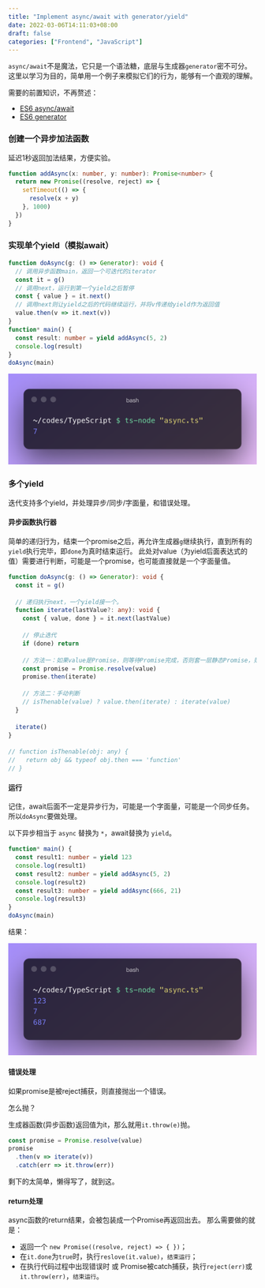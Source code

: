 ```yaml
---
title: "Implement async/await with generator/yield"
date: 2022-03-06T14:11:03+08:00
draft: false
categories: ["Frontend", "JavaScript"]
---
```


`async/await`不是魔法，它只是一个语法糖，底层与生成器`generator`密不可分。
这里以学习为目的，简单用一个例子来模拟它们的行为，能够有一个直观的理解。

需要的前置知识，不再赘述：

- [ES6 async/await](https://www.google.com/search?q=es6+async%2Fawait)
- [ES6 generator](https://www.google.com/search?q=es6+generator)

### 创建一个异步加法函数

延迟1秒返回加法结果，方便实验。

```ts
function addAsync(x: number, y: number): Promise<number> {
  return new Promise((resolve, reject) => {
    setTimeout(() => {
      resolve(x + y)
    }, 1000)
  })
}
```

### 实现单个yield（模拟await）

```ts
function doAsync(g: () => Generator): void {
  // 调用异步函数main，返回一个可迭代的iterator
  const it = g()
  // 调用next，运行到第一个yield之后暂停
  const { value } = it.next()
  // 调用next则让yield之后的代码继续运行，并将v传递给yield作为返回值
  value.then(v => it.next(v))
}
function* main() {
  const result: number = yield addAsync(5, 2)
  console.log(result)
}
doAsync(main)
```

![bash](/images/2022-03-06-14-54-29.png)

### 多个yield

迭代支持多个yield，并处理异步/同步/字面量，和错误处理。

#### 异步函数执行器

简单的递归行为，结束一个promise之后，再允许生成器`g`继续执行，直到所有的`yield`执行完毕，即`done`为真时结束运行。
此处对value（为yield后面表达式的值）需要进行判断，可能是一个promise，也可能直接就是一个字面量值。

```ts
function doAsync(g: () => Generator): void {
  const it = g()

  // 递归执行next，一个yield接一个。
  function iterate(lastValue?: any): void {
    const { value, done } = it.next(lastValue)

    // 停止迭代
    if (done) return

    // 方法一：如果value是Promise，则等待Promise完成，否则套一层静态Promise，则可以保证value是thenable的
    const promise = Promise.resolve(value)
    promise.then(iterate)

    // 方法二：手动判断
    // isThenable(value) ? value.then(iterate) : iterate(value)
  }

  iterate()
}

// function isThenable(obj: any) {
//   return obj && typeof obj.then === 'function'
// }
```

#### 运行

记住，await后面不一定是异步行为，可能是一个字面量，可能是一个同步任务。所以`doAsync`要做处理。

以下异步相当于 `async` 替换为 `*`，await替换为 `yield`。

```ts
function* main() {
  const result1: number = yield 123
  console.log(result1)
  const result2: number = yield addAsync(5, 2)
  console.log(result2)
  const result3: number = yield addAsync(666, 21)
  console.log(result3)
}
doAsync(main)
```

结果：

![rest](/images/20220306-1.png)

#### 错误处理

如果promise是被reject捕获，则直接抛出一个错误。

怎么抛？

生成器函数(异步函数)返回值为it，那么就用`it.throw(e)`抛。

```ts
const promise = Promise.resolve(value)
promise
  .then(v => iterate(v))
  .catch(err => it.throw(err))
```

剩下的太简单，懒得写了，就到这。

#### return处理

async函数的return结果，会被包装成一个Promise再返回出去。
那么需要做的就是：

- 返回一个 `new Promise((resolve, reject) => { })`；
- 在`it.done`为`true`时，执行`reslove(it.value)`，`结束运行`；
- 在执行代码过程中出现错误时 或 Promise被catch捕获，执行`reject(err)`或`it.throw(err)`，`结束运行`。
